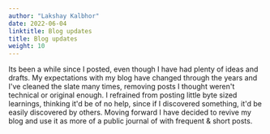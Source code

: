 ```yaml
---
author: "Lakshay Kalbhor"
date: 2022-06-04
linktitle: Blog updates
title: Blog updates
weight: 10
---
```


Its been a while since I posted, even though I have had plenty of ideas and drafts. My expectations with my blog have changed through the years and I've cleaned the slate many times, removing posts I thought weren't technical or original enough. I refrained from posting little byte sized learnings, thinking it'd be of no help, since if I discovered something, it'd be easily discovered by others. Moving forward I have decided to revive my blog and use it as more of a public journal of with frequent & short posts.
